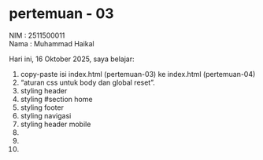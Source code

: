 # pertemuan - 03

NIM : 2511500011<br>
Nama : Muhammad Haikal

Hari ini, 16  Oktober 2025, saya belajar:
<ol>
<li>copy-paste isi index.html (pertemuan-03) ke index.html (pertemuan-04)</li> 
<li> “aturan css untuk body dan global reset”.</li>
<li>styling header</li>
<li>styling #section home</li>
<li>styling footer</li>
<li>styling navigasi</li>
<li>styling header mobile</li>
<li></li>
<li></li>
<li></li>
</ol>
